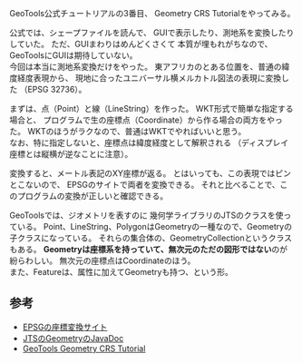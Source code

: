 GeoTools公式チュートリアルの3番目、
Geometry CRS Tutorialをやってみる。

公式では、シェープファイルを読んで、
GUIで表示したり、測地系を変換したりしていた。
ただ、GUIまわりはめんどくさくて
本質が埋もれがちなので、GeoToolsにGUIは期待していない。  
今回は本当に測地系変換だけをやった。
東アフリカのとある位置を、普通の緯度経度表現から、
現地に合ったユニバーサル横メルカトル図法の表現に変換した
（EPSG 32736）。

まずは、点（Point）と線（LineString）を作った。
WKT形式で簡単な指定する場合と、
プログラムで生の座標点（Coordinate）から作る場合の両方をやった。
WKTのほうがラクなので、普通はWKTでやればいいと思う。  
なお、特に指定しないと、座標点は緯度経度として解釈される
（ディスプレイ座標とは縦横が逆なことに注意）。

変換すると、メートル表記のXY座標が返る。
とはいっても、この表現ではピンとこないので、
EPSGのサイトで両者を変換できる。
それと比べることで、このプログラムの変換が正しいと確認できる。


GeoToolsでは、ジオメトリを表すのに
幾何学ライブラリのJTSのクラスを使っている。
Point、LineString、PolygonはGeometryの一種なので、Geometryの子クラスになっている。
それらの集合体の、GeometryCollectionというクラスもある。
**Geometryは座標系を持っていて、無次元のただの図形ではない**のが紛らわしい。
無次元の座標点はCoordinateのほう。  
また、Featureは、属性に加えてGeometryも持つ、という形。

## 参考
- [EPSGの座標変換サイト](https://epsg.io/transform#s_srs=4326&t_srs=32736&x=30.0000000&y=-2.0000000)
- [JTSのGeometryのJavaDoc](http://tsusiatsoftware.net/jts/javadoc/com/vividsolutions/jts/geom/Geometry.html)
- [GeoTools Geometry CRS Tutorial](http://docs.geotools.org/latest/userguide/tutorial/feature/csv2shp.html)
